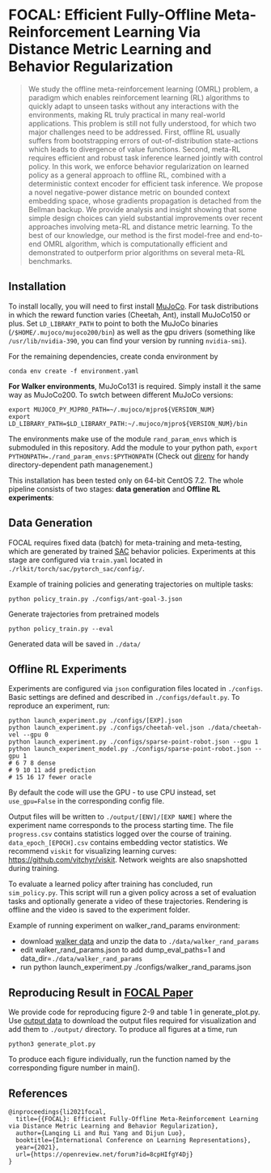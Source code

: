# FOCAL: Efficient Fully-Offline Meta-Reinforcement Learning Via Distance Metric Learning and Behavior Regularization
<!-- 
> Meta-learning for offline reinforcement learning (OMRL) is an understudied problem with tremendous potential impact by enabling RL algorithms in many real-world applications. A popular solution to the problem is to infer task identity as augmented state using a context-based encoder, for which efficient learning of task representations remains an open challenge. In this work, we improve upon one of the SOTA OMRL algorithms, FOCAL, by incorporating intra-task attention mechanism and inter-task contrastive learning objectives for more effective task inference and learning of control. Theoretical analysis and experiments are presented to demonstrate the superior performance, efficiency and robustness of our end-to-end and model-free method compared to prior algorithms across multiple meta-RL benchmarks. -->

> We study the offline meta-reinforcement learning (OMRL) problem, a paradigm which enables reinforcement learning (RL) algorithms to quickly adapt to unseen tasks without any interactions with the environments, making RL truly practical in many real-world applications. This problem is still not fully understood, for which two major challenges need to be addressed. First, offline RL usually suffers from bootstrapping errors of out-of-distribution state-actions which leads to divergence of value functions. Second, meta-RL requires efficient and robust task inference learned jointly with control policy. In this work, we enforce behavior regularization on learned policy as a general approach to offline RL, combined with a deterministic context encoder for efficient task inference. We propose a novel negative-power distance metric on bounded context embedding space, whose gradients propagation is detached from the Bellman backup. We provide analysis and insight showing that some simple design choices can yield substantial improvements over recent approaches involving meta-RL and distance metric learning. To the best of our knowledge, our method is the first model-free and end-to-end OMRL algorithm, which is computationally efficient and demonstrated to outperform prior algorithms on several meta-RL benchmarks.

## Installation
To install locally, you will need to first install [MuJoCo](https://www.roboti.us/index.html). For task distributions in which the reward function varies (Cheetah, Ant), install MuJoCo150 or plus. Set `LD_LIBRARY_PATH` to point to both the MuJoCo binaries (`/$HOME/.mujoco/mujoco200/bin`) as well as the gpu drivers (something like `/usr/lib/nvidia-390`, you can find your version by running `nvidia-smi`).

For the remaining dependencies, create conda environment by
```
conda env create -f environment.yaml
```

<!-- For task distributions where the transition function (dynamics)  varies  -->

**For Walker environments**, MuJoCo131 is required.
Simply install it the same way as MuJoCo200. To swtch between different MuJoCo versions:

```
export MUJOCO_PY_MJPRO_PATH=~/.mujoco/mjpro${VERSION_NUM}
export LD_LIBRARY_PATH=$LD_LIBRARY_PATH:~/.mujoco/mjpro${VERSION_NUM}/bin
``` 

The environments make use of the module `rand_param_envs` which is submoduled in this repository. Add the module to your python path, `export PYTHONPATH=./rand_param_envs:$PYTHONPATH` (Check out [direnv](https://direnv.net/) for handy directory-dependent path managenement.)


This installation has been tested only on 64-bit CentOS 7.2. The whole pipeline consists of two stages: **data generation** and **Offline RL experiments**:

## Data Generation

FOCAL requires fixed data (batch) for meta-training and meta-testing, which are generated by trained [SAC](https://arxiv.org/pdf/1801.01290.pdf) behavior policies. Experiments at this stage are configured via `train.yaml` located in `./rlkit/torch/sac/pytorch_sac/config/`.  

Example of training policies and generating trajectories on multiple tasks:

```
python policy_train.py ./configs/ant-goal-3.json 
```

Generate trajectories from pretrained models

```
python policy_train.py --eval
```

Generated data will be saved in `./data/`

## Offline RL Experiments
Experiments are configured via `json` configuration files located in `./configs`. Basic settings are defined and described in `./configs/default.py`. To reproduce an experiment, run: 
```
python launch_experiment.py ./configs/[EXP].json
python launch_experiment.py ./configs/cheetah-vel.json ./data/cheetah-vel --gpu 0 
python launch_experiment.py ./configs/sparse-point-robot.json --gpu 1
python launch_experiment_model.py ./configs/sparse-point-robot.json --gpu 1
# 6 7 8 dense
# 9 10 11 add prediction
# 15 16 17 fewer oracle
```
By default the code will use the GPU - to use CPU instead, set `use_gpu=False` in the corresponding config file.

Output files will be written to `./output/[ENV]/[EXP NAME]` where the experiment name corresponds to the process starting time. The file `progress.csv` contains statistics logged over the course of training. `data_epoch_[EPOCH].csv` contains embedding vector statistics. We recommend `viskit` for visualizing learning curves: https://github.com/vitchyr/viskit. Network weights are also snapshotted during training.

To evaluate a learned policy after training has concluded, run `sim_policy.py`. This script will run a given policy across a set of evaluation tasks and optionally generate a video of these trajectories. Rendering is offline and the video is saved to the experiment folder.

Example of running experiment on walker_rand_params environment:


- download [walker data](https://drive.google.com/file/d/1zdaUX-LC8c6AaS9We85bUvoA_9iHZcyg/view?usp=sharing) and unzip the data to `./data/walker_rand_params`
- edit walker_rand_params.json to add dump_eval_paths=1 and data_dir=`./data/walker_rand_params`
- run python launch_experiment.py ./configs/walker_rand_params.json

## Reproducing Result in [FOCAL Paper](https://openreview.net/forum?id=8cpHIfgY4Dj)

We provide code for reproducing figure 2-9 and table 1 in generate_plot.py. Use [output data](https://drive.google.com/file/d/1ZOF68UHCVAHPPEJBbYutfXpBD567J20U/view?usp=sharing) to download the output files required for visualization and add them to `./output/` directory. To produce all figures at a time, run
```
python3 generate_plot.py
```

To produce each figure individually, run the function named by the corresponding figure number in main().

## References

```
@inproceedings{li2021focal,
  title={{FOCAL}: Efficient Fully-Offline Meta-Reinforcement Learning via Distance Metric Learning and Behavior Regularization},
  author={Lanqing Li and Rui Yang and Dijun Luo},
  booktitle={International Conference on Learning Representations},
  year={2021},
  url={https://openreview.net/forum?id=8cpHIfgY4Dj}
}
```


